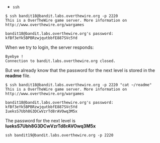 - `ssh`

```
$ ssh bandit18@bandit.labs.overthewire.org -p 2220
This is a OverTheWire game server. More information on http://www.overthewire.org/wargames

bandit18@bandit.labs.overthewire.org's password: kfBf3eYk5BPBRzwjqutbbfE887SVc5Yd
```

When we try to login, the server responds:

```
Byebye !
Connection to bandit.labs.overthewire.org closed.
```

But we already know that the password for the next level is stored in the **readme** file.

```
$ ssh bandit18@bandit.labs.overthewire.org -p 2220 "cat ~/readme"
This is a OverTheWire game server. More information on http://www.overthewire.org/wargames

bandit18@bandit.labs.overthewire.org's password: kfBf3eYk5BPBRzwjqutbbfE887SVc5Yd
IueksS7Ubh8G3DCwVzrTd8rAVOwq3M5x
```

The password for the next level is **IueksS7Ubh8G3DCwVzrTd8rAVOwq3M5x**

`ssh bandit19@bandit.labs.overthewire.org -p 2220`